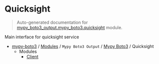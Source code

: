 # Quicksight

> Auto-generated documentation for [mypy_boto3_output.mypy_boto3.quicksight](https://github.com/vemel/mypy_boto3/blob/master/mypy_boto3_output/mypy_boto3/quicksight/__init__.py) module.

Main interface for quicksight service

- [mypy-boto3](../../../README.md#mypy_boto3) / [Modules](../../../MODULES.md#mypy-boto3-modules) / `Mypy Boto3 Output` / [Mypy Boto3](../index.md#mypy-boto3) / Quicksight
    - Modules
        - [Client](client.md#client)
